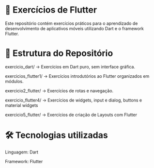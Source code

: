 # 📱 Exercícios de Flutter
Este repositório contém exercícios práticos para o aprendizado de desenvolvimento de aplicativos móveis utilizando Dart e o framework Flutter.

# 📂 Estrutura do Repositório
exercicio_dart/ → Exercícios em Dart puro, sem interface gráfica.

exercicios_flutter1/ → Exercícios introdutórios ao Flutter organizados em módulos.

exercicio2_flutter/ → Exercícios de rotas e navegação.

exercicio_flutter4/  → Exercícios de widgets, input e dialog,
buttons e material widgets

exercicio5_flutter/  → Exercícios de criação de Layouts com Flutter

# 🛠️ Tecnologias utilizadas
Linguagem: Dart

Framework: Flutter
